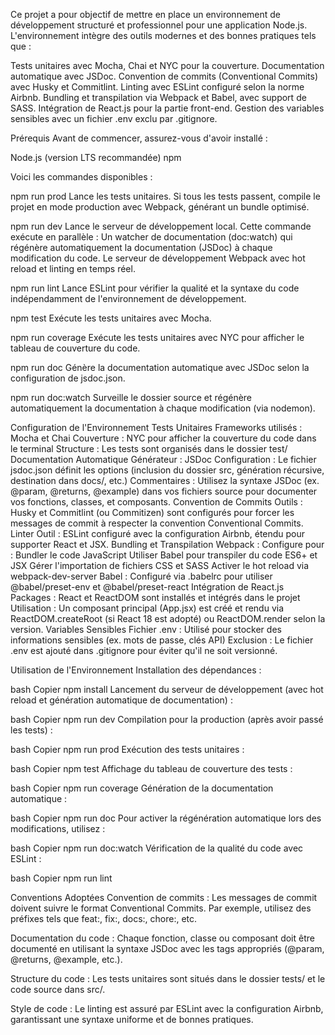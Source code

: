 Ce projet a pour objectif de mettre en place un environnement de développement structuré et professionnel pour une application Node.js. L'environnement intègre des outils modernes et des bonnes pratiques tels que :

Tests unitaires avec Mocha, Chai et NYC pour la couverture.
Documentation automatique avec JSDoc.
Convention de commits (Conventional Commits) avec Husky et Commitlint.
Linting avec ESLint configuré selon la norme Airbnb.
Bundling et transpilation via Webpack et Babel, avec support de SASS.
Intégration de React.js pour la partie front-end.
Gestion des variables sensibles avec un fichier .env exclu par .gitignore.


Prérequis
Avant de commencer, assurez-vous d'avoir installé :

Node.js (version LTS recommandée)
npm


Voici les commandes disponibles : 

npm run prod
Lance les tests unitaires. Si tous les tests passent, compile le projet en mode production avec Webpack, générant un bundle optimisé.

npm run dev
Lance le serveur de développement local. Cette commande exécute en parallèle :
Un watcher de documentation (doc:watch) qui régénère automatiquement la documentation (JSDoc) à chaque modification du code.
Le serveur de développement Webpack avec hot reload et linting en temps réel.

npm run lint
Lance ESLint pour vérifier la qualité et la syntaxe du code indépendamment de l'environnement de développement.

npm test
Exécute les tests unitaires avec Mocha.

npm run coverage
Exécute les tests unitaires avec NYC pour afficher le tableau de couverture du code.

npm run doc
Génère la documentation automatique avec JSDoc selon la configuration de jsdoc.json.

npm run doc:watch
Surveille le dossier source et régénère automatiquement la documentation à chaque modification (via nodemon).



Configuration de l'Environnement
Tests Unitaires
Frameworks utilisés : Mocha et Chai
Couverture : NYC pour afficher la couverture du code dans le terminal
Structure : Les tests sont organisés dans le dossier test/
Documentation Automatique
Générateur : JSDoc
Configuration : Le fichier jsdoc.json définit les options (inclusion du dossier src, génération récursive, destination dans docs/, etc.)
Commentaires : Utilisez la syntaxe JSDoc (ex. @param, @returns, @example) dans vos fichiers source pour documenter vos fonctions, classes, et composants.
Convention de Commits
Outils : Husky et Commitlint (ou Commitizen) sont configurés pour forcer les messages de commit à respecter la convention Conventional Commits.
Linter
Outil : ESLint configuré avec la configuration Airbnb, étendu pour supporter React et JSX.
Bundling et Transpilation
Webpack : Configure pour :
Bundler le code JavaScript
Utiliser Babel pour transpiler du code ES6+ et JSX
Gérer l'importation de fichiers CSS et SASS
Activer le hot reload via webpack-dev-server
Babel : Configuré via .babelrc pour utiliser @babel/preset-env et @babel/preset-react
Intégration de React.js
Packages : React et ReactDOM sont installés et intégrés dans le projet
Utilisation : Un composant principal (App.jsx) est créé et rendu via ReactDOM.createRoot (si React 18 est adopté) ou ReactDOM.render selon la version.
Variables Sensibles
Fichier .env : Utilisé pour stocker des informations sensibles (ex. mots de passe, clés API)
Exclusion : Le fichier .env est ajouté dans .gitignore pour éviter qu'il ne soit versionné.



Utilisation de l'Environnement
Installation des dépendances :

bash
Copier
npm install
Lancement du serveur de développement (avec hot reload et génération automatique de documentation) :

bash
Copier
npm run dev
Compilation pour la production (après avoir passé les tests) :

bash
Copier
npm run prod
Exécution des tests unitaires :

bash
Copier
npm test
Affichage du tableau de couverture des tests :

bash
Copier
npm run coverage
Génération de la documentation automatique :

bash
Copier
npm run doc
Pour activer la régénération automatique lors des modifications, utilisez :

bash
Copier
npm run doc:watch
Vérification de la qualité du code avec ESLint :

bash
Copier
npm run lint

Conventions Adoptées
Convention de commits :
Les messages de commit doivent suivre le format Conventional Commits. Par exemple, utilisez des préfixes tels que feat:, fix:, docs:, chore:, etc.

Documentation du code :
Chaque fonction, classe ou composant doit être documenté en utilisant la syntaxe JSDoc avec les tags appropriés (@param, @returns, @example, etc.).

Structure du code :
Les tests unitaires sont situés dans le dossier tests/ et le code source dans src/.

Style de code :
Le linting est assuré par ESLint avec la configuration Airbnb, garantissant une syntaxe uniforme et de bonnes pratiques.
